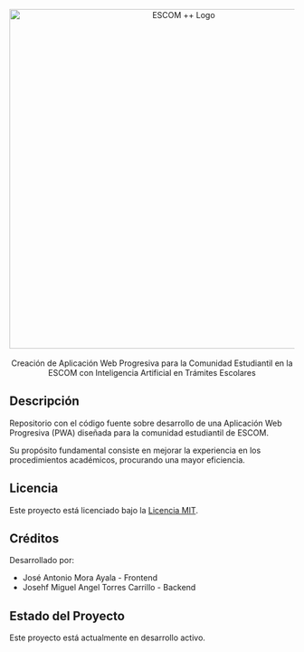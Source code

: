 <p align="center"><img src="https://res.cloudinary.com/djmfuxcqb/image/upload/v1719367391/dkvxwokfbfqpz0zp8znw.png" width="600" alt="ESCOM ++ Logo" /><br><br>
Creación de Aplicación Web Progresiva para la Comunidad Estudiantil en la ESCOM con Inteligencia Artificial en Trámites Escolares</p>

## Descripción

Repositorio con el código fuente sobre desarrollo de una Aplicación Web Progresiva (PWA) diseñada para la comunidad estudiantil de ESCOM. 

Su propósito fundamental consiste en mejorar la experiencia en los procedimientos académicos, procurando una mayor eficiencia.

## Licencia

Este proyecto está licenciado bajo la [Licencia MIT](https://opensource.org/licenses/MIT).

## Créditos

Desarrollado por: 

- José Antonio Mora Ayala - Frontend
- Josehf Miguel Angel Torres Carrillo - Backend

## Estado del Proyecto

Este proyecto está actualmente en desarrollo activo.
